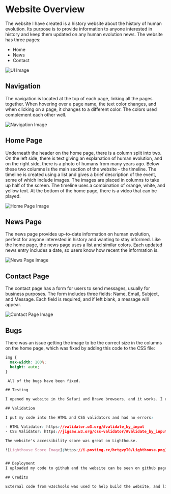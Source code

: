 # Website Overview

The website I have created is a history website about the history of human evolution. Its purpose is to provide information to anyone interested in history and keep them updated on any human evolution news. The website has three pages:

- Home
- News
- Contact

![UI Image](https://i.postimg.cc/QN0NtYc9/UI.png)

## Navigation
The navigation is located at the top of each page, linking all the pages together. When hovering over a page name, the text color changes, and when clicking on a page, it changes to a different color. The colors used complement each other well.

![Navigation Image](https://i.postimg.cc/QMF0zJTn/Nav.png)

## Home Page
Underneath the header on the home page, there is a column split into two. On the left side, there is text giving an explanation of human evolution, and on the right side, there is a photo of humans from many years ago. Below these two columns is the main section of the website - the timeline. The timeline is created using a list and gives a brief description of the event, some of which include images. The images are placed in columns to take up half of the screen. The timeline uses a combination of orange, white, and yellow text. At the bottom of the home page, there is a video that can be played.

![Home Page Image](https://i.postimg.cc/vBRLNFMc/Home.png)

## News Page
The news page provides up-to-date information on human evolution, perfect for anyone interested in history and wanting to stay informed. Like the home page, the news page uses a list and similar colors. Each updated news entry includes a date, so users know how recent the information is.

![News Page Image](https://i.postimg.cc/05nDpJ66/News.png)

## Contact Page
The contact page has a form for users to send messages, usually for business purposes. The form includes three fields: Name, Email, Subject, and Message. Each field is required, and if left blank, a message will appear.

![Contact Page Image](https://i.postimg.cc/6Qx8s92J/Contact.png)

## Bugs
There was an issue getting the image to be the correct size in the columns on the home page, which was fixed by adding this code to the CSS file:

```css
img {
  max-width: 100%;
  height: auto;
}

 All of the bugs have been fixed. 

## Testing

I opened my website in the Safari and Brave browsers, and it works. I used media enquiries to make the website responsive and tested it on smaller devices.

## Validation

I put my code into the HTML and CSS validators and had no errors:

- HTML Validator: https://validator.w3.org/#validate_by_input
- CSS Validator: https://jigsaw.w3.org/css-validator/#validate_by_input

The website's accessibility score was great on Lighthouse.

![Lighthouse Score Image](https://i.postimg.cc/brtgvyT0/Lighthouse.png)


## Deployment
I uploaded my code to github and the website can be seen on github pages - https://hkhawaja1.github.io/Project-1/

## Credits

External code from w3schools was used to help build the website, and links to those resources are commented in the code. The text on each page was found online and rewritten in my own words, with links to the sources commented in the respective pages. The images used have a CC license, and the authors are attributed under each image.

